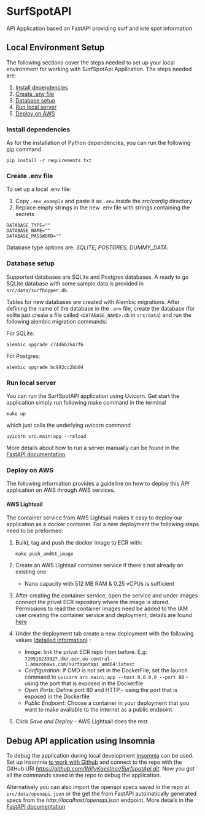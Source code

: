 # SurfSpotAPI
API Application based on FastAPI providing surf and kite spot information

## Local Environment Setup

The following sections cover the steps needed to set up your local environment for working with SurfSpotApi Application.
The steps needed are:
1) [Install dependencies](#install-dependencies)
2) [Create .env file](#create-env-file)
3) [Database setup](#database-setup)
4) [Run local server](#run-local-server)
5) [Deploy on AWS](#deploy-on-aws)


### Install dependencies

As for the installation of Python dependencies, you can run the following [pip](https://pypi.org/project/pip/) command
```shell
pip install -r requirements.txt
```


### Create .env file

To set up a local .env file:

1) Copy `.env_example` and paste it as `.env` inside the *src/config* directory
2) Replace empty strings in the new .env file with strings containing the secrets

```
DATABASE_TYPE=""
DATABASE_NAME=""
DATABASE_PASSWORD=""
```

Database type options are: *SQLITE, POSTGRES, DUMMY_DATA*. 


### Database setup
Supported databases are SQLite and Postgres databases. A ready to go SQLite database with some sample data is provided 
in `src/data/surfhopper.db`. 

Tables for new databases are created with Alembic migrations. After defining the name of the database in the `.env` 
file, create the database (for sqlite just create a file called `<DATABASE_NAME>.db` in `src/data`) and run the following alembic migration commands:

For SQLite:
```
alembic upgrade c74d6b2647f6
```

For Postgres:
```
alembic upgrade bc993cc2bb84
```

### Run local server
You can run the SurfSpotAPI application using Uvicorn. Get start the application simply run following make command in the terminal
```shell
make up
```
which just calls the underlying uvicorn command
```shell
uvicorn src.main:app --reload
```


More details about how to run a server manually can be found in the [FastAPI documentation](https://fastapi.tiangolo.com/deployment/manually/?h=uvi).


### Deploy on AWS
The following information provides a guideline on how to deploy this API application on AWS through AWS services.

#### AWS Lightsail

The container service from AWS Lightsail makes it easy to deploy our application as a docker container.
For a new deployment the following steps need to be preformed:

1) Build, tag and push the docker image to ECR with: 
   ```
   make push_amd64_image
   ```
   
2) Create an AWS Lightsail container service if there's not already an existing one
   - Nano capacity with 512 MB RAM & 0.25 vCPUs is sufficient
3) After creating the container service, open the service and under images connect the privat ECR repository where the image is stored.
    Permissions to read the container images need be added to the IAM user creating the container service and deployment, details are found [here](https://lightsail.aws.amazon.com/ls/docs/en_us/articles/amazon-lightsail-container-service-ecr-private-repo-access#ecr-private-repos-permissions)
4) Under the deployment tab create a new deployment with the following values ([detailed information](https://lightsail.aws.amazon.com/ls/docs/en_us/articles/amazon-lightsail-container-services-deployments)) :
   - _Image_: link the privat ECR repo from before. E.g: `720918233027.dkr.ecr.eu-central-1.amazonaws.com/surfspotapi_amd64:latest`
   - _Configuration_: If CMD is not set in the DockerFile, set the launch command to `uvicorn src.main\:app --host 0.0.0.0 --port 80` - using the port that is exposed in the Dockerfile
   - _Open Ports_: Define port 80 and HTTP - using the port that is exposed in the Dockerfile
   - _Public Endpoint_: Choose a container in your deployment that you want to make available to the internet as a public endpoint
5) Click _Save and Deploy_ - AWS Lightsail does the rest

## Debug API application using Insomnia
To debug the application during local development [Insomnia](https://insomnia.rest/) can be used. 
Set up Insomnia [to work with Github](https://docs.insomnia.rest/insomnia/git-sync#enable-git-sync) and connect to the 
repo with the GitHub URI *https://github.com/WillyKaestner/SurfspotApi.git*. Now you got all the commands saved in the repo to debug the application.

Alternatively you can also import the openapi specs saved in the repo at `src/data/openapi.json` or the get
the from FastAPI automatically generated specs from the *http://localhost/openapi.json* endpoint. More details in the [FastAPI documentation](https://fastapi.tiangolo.com/tutorial/first-steps/?h=opena#check-the-openapijson)
